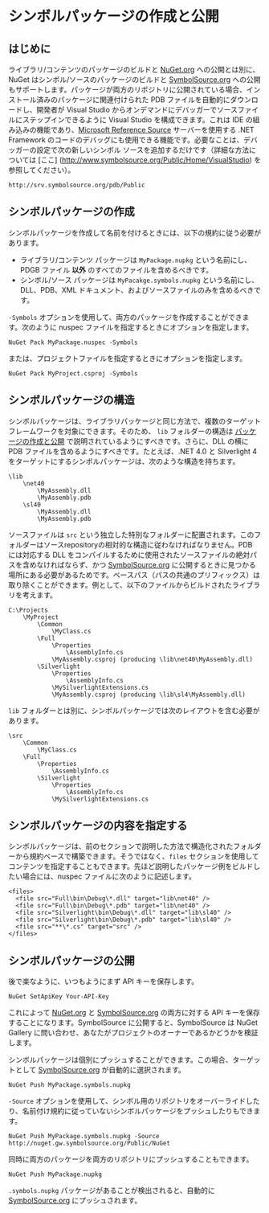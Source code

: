 ﻿<!-- Revision: 18c624d00d31e023241ae8e94fe4531f9d1c1e6d 2011/10/24 5:55:09 -->
# シンボルパッケージの作成と公開

## はじめに

ライブラリ/コンテンツのパッケージのビルドと [NuGet.org](http://nuget.org) への公開とは別に、NuGet はシンボル/ソースのパッケージのビルドと [SymbolSource.org](http://symbolsource.org) への公開もサポートします。パッケージが両方のリポジトリに公開されている場合、インストール済みのパッケージに関連付けられた PDB ファイルを自動的にダウンロードし、開発者が Visual Studio からオンデマンドにデバッガーでソースファイルにステップインできるように Visual Studio を構成できます。これは IDE の組み込みの機能であり、[Microsoft Reference Source](http://referencesource.microsoft.com/) サーバーを使用する .NET Framework のコードのデバッグにも使用できる機能です。必要なことは、デバッガーの設定で次の新しいシンボル ソースを追加するだけです（詳細な方法については [ここ] (http://www.symbolsource.org/Public/Home/VisualStudio) を参照してください）。

	http://srv.symbolsource.org/pdb/Public

## シンボルパッケージの作成

シンボルパッケージを作成して名前を付けるときには、以下の規約に従う必要があります。

* ライブラリ/コンテンツ パッケージは `MyPackage.nupkg` という名前にし、PDGB ファイル **以外** のすべてのファイルを含めるべきです。
* シンボル/ソース パッケージは `MyPacakge.symbols.nupkg` という名前にし、DLL、PDB、XML ドキュメント、およびソースファイルのみを含めるべきです。

`-Symbols` オプションを使用して、両方のパッケージを作成することができます。次のように nuspec ファイルを指定するときにオプションを指定します。

	NuGet Pack MyPackage.nuspec -Symbols

または、プロジェクトファイルを指定するときにオプションを指定します。

	NuGet Pack MyProject.csproj -Symbols

## シンボルパッケージの構造

シンボルパッケージは、ライブラリパッケージと同じ方法で、複数のターゲットフレームワークを対象にできます。そのため、 `lib` フォルダーの構造は [パッケージの作成と公開](~/docs/creating-packages/Creating-and-Publishing-a-Package-ja) で説明されているようにすべきです。さらに、DLL の横に PDB ファイルを含めるようにすべきです。たとえば、.NET 4.0 と Silverlight 4 をターゲットにするシンボルパッケージは、次のような構造を持ちます。
	
	\lib
		\net40
			\MyAssembly.dll
			\MyAssembly.pdb
		\sl40
			\MyAssembly.dll
			\MyAssembly.pdb

ソースファイルは `src` という独立した特別なフォルダーに配置されます。このフォルダーはソースrepositoryの相対的な構造に従わなければなりません。PDB には対応する DLL をコンパイルするために使用されたソースファイルの絶対パスを含めなければならず、かつ [SymbolSource.org](http://symbolsource.org) に公開するときに見つかる場所にある必要があるためです。ベースパス（パスの共通のプリフィックス）は取り除くことができます。例として、以下のファイルからビルドされたライブラリを考えます。

	C:\Projects
		\MyProject
			\Common
				\MyClass.cs
			\Full
				\Properties
					\AssemblyInfo.cs
				\MyAssembly.csproj (producing \lib\net40\MyAssembly.dll)
			\Silverlight
				\Properties
					\AssemblyInfo.cs
				\MySilverlightExtensions.cs
				\MyAssembly.csproj (producing \lib\sl4\MyAssembly.dll)

`lib` フォルダーとは別に、シンボルパッケージでは次のレイアウトを含む必要があります。

	\src
		\Common
			\MyClass.cs
		\Full
			\Properties
				\AssemblyInfo.cs
			\Silverlight
				\Properties
					\AssemblyInfo.cs
				\MySilverlightExtensions.cs

## シンボルパッケージの内容を指定する

シンボルパッケージは、前のセクションで説明した方法で構造化されたフォルダーから規約ベースで構築できます。そうではなく、`files` セクションを使用してコンテンツを指定することもできます。先ほど説明したパッケージ例をビルドしたい場合には、nuspec ファイルに次のように記述します。

    <files>
      <file src="Full\bin\Debug\*.dll" target="lib\net40" /> 
	  <file src="Full\bin\Debug\*.pdb" target="lib\net40" /> 
      <file src="Silverlight\bin\Debug\*.dll" target="lib\sl40" /> 
	  <file src="Silverlight\bin\Debug\*.pdb" target="lib\sl40" /> 
      <file src="**\*.cs" target="src" />
    </files>

## シンボルパッケージの公開

後で楽なように、いつもようにまず API キーを保存します。

    NuGet SetApiKey Your-API-Key

これによって [NuGet.org](http://nuget.org) と [SymbolSource.org](http://symbolsource.org) の両方に対する API キーを保存することになります。SymbolSource に公開すると、SymbolSource は NuGet Gallery に問い合わせ、あなたがプロジェクトのオーナーであるかどうかを検証します。

シンボルパッケージは個別にプッシュすることができます。この場合、ターゲットとして [SymbolSource.org](http://symbolsource.org) が自動的に選択されます。

 	NuGet Push MyPackage.symbols.nupkg

`-Source` オプションを使用して、シンボル用のリポジトリをオーバーライドしたり、名前付け規約に従っていないシンボルパッケージをプッシュしたりもできます。

 	NuGet Push MyPackage.symbols.nupkg -Source http://nuget.gw.symbolsource.org/Public/NuGet

同時に両方のパッケージを両方のリポジトリにプッシュすることもできます。

 	NuGet Push MyPackage.nupkg

`.symbols.nupkg` パッケージがあることが検出されると、自動的に [SymbolSource.org](http://symbolsource.org) にプッシュされます。


